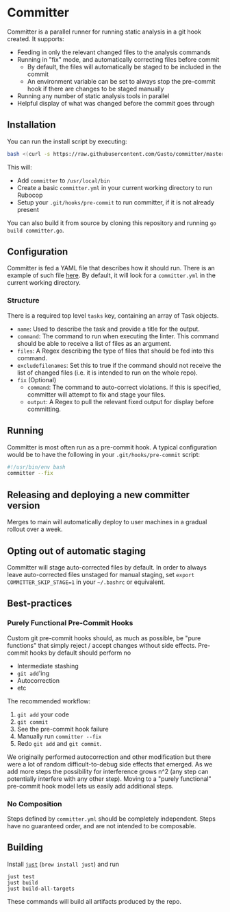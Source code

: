 # Committer

Committer is a parallel runner for running static analysis in a git hook created. It supports:
- Feeding in only the relevant changed files to the analysis commands
- Running in "fix" mode, and automatically correcting files before commit
  - By default, the files will automatically be staged to be included in the commit
  - An environment variable can be set to always stop the pre-commit hook if there are changes to be staged manually
- Running any number of static analysis tools in parallel
- Helpful display of what was changed before the commit goes through

## Installation
You can run the install script by executing:
```bash
bash <(curl -s https://raw.githubusercontent.com/Gusto/committer/master/configure.sh)
```
This will:
- Add `committer` to `/usr/local/bin`
- Create a basic `committer.yml` in your current working directory to run Rubocop
- Setup your `.git/hooks/pre-commit` to run committer, if it is not already present

You can also build it from source by cloning this repository and running `go build committer.go`.

## Configuration

Committer is fed a YAML file that describes how it should run. There is an example of such file [here](https://github.com/Gusto/committer/blob/master/committer.yml). By default, it will look for a `committer.yml` in the current working directory.

### Structure

There is a required top level `tasks` key, containing an array of Task objects.

- `name`: Used to describe the task and provide a title for the output.
- `command`: The command to run when executing the linter. This command should be able to receive a list of files as an argument.
- `files`: A Regex describing the type of files that should be fed into this command.
- `excludefilenames`: Set this to true if the command should not receive the list of changed files (i.e. it is intended to run on the whole repo).
- `fix` (Optional)
  - `command`: The command to auto-correct violations. If this is specified, committer will attempt to fix and stage your files.
  - `output`: A Regex to pull the relevant fixed output for display before committing.

## Running

Committer is most often run as a pre-commit hook. A typical configuration would be to have the following in your `.git/hooks/pre-commit` script:

```bash
#!/usr/bin/env bash
committer --fix
```

## Releasing and deploying a new committer version

Merges to main will automatically deploy to user machines in a gradual rollout over a week.

## Opting out of automatic staging

Committer will stage auto-corrected files by default. In order to always leave auto-corrected files unstaged for manual staging, set `export COMMITTER_SKIP_STAGE=1` in your `~/.bashrc` or equivalent.


## Best-practices
### Purely Functional Pre-Commit Hooks
Custom git pre-commit hooks should, as much as possible, be "pure functions" that simply reject / accept changes without side effects. Pre-commit hooks by default should perform no
- Intermediate stashing
- `git add`'ing
- Autocorrection
- etc

The recommended workflow:
1. `git add` your code
2. `git commit`
3. See the pre-commit hook failure
4. Manually run `committer --fix`
5. Redo `git add` and `git commit`.

We originally performed autocorrection and other modification but there were a lot of random difficult-to-debug side effects that emerged. As we add more steps the possibility for interference grows n^2 (any step can potentially interfere with any other step). Moving to a "purely functional" pre-commit hook model lets us easily add additional steps.

### No Composition
Steps defined by `committer.yml` should be completely independent. Steps have no guaranteed order, and are not intended to be composable.

## Building

Install [`just`](https://github.com/casey/just) (`brew install just`) and run

```
just test
just build
just build-all-targets
```

These commands will build all artifacts produced by the repo.
